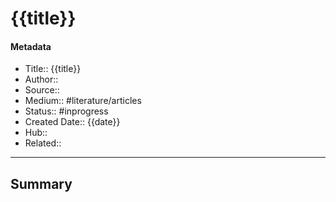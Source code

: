 # {{title}}
#### Metadata
- Title:: {{title}}
- Author::
- Source::
- Medium:: #literature/articles
- Status:: #inprogress
- Created Date:: {{date}}
- Hub::
- Related::
---
## Summary
